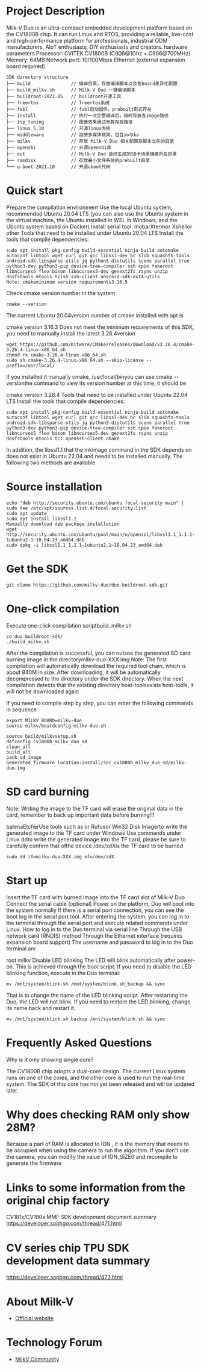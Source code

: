 # Project Description
Milk-V Duo is an ultra-compact embedded development platform based on the CV1800B chip. It can run Linux and RTOS, providing a reliable, low-cost and high-performance platform for professionals, industrial ODM manufacturers, AIoT enthusiasts, DIY enthusiasts and creators.
hardware parameters
Processor: CVITEK CV1800B (C906@1Ghz + C906@700MHz)
Memory: 64MB
Network port: 10/100Mbps Ethernet (external expansion board required)
```
SDK directory structure
├── build               // 编译目录，存放编译脚本以及各board差异化配置
├── build_milkv.sh      // Milk-V Duo 一键编译脚本
├── buildroot-2021.05   // buildroot开源工具
├── freertos            // freertos系统
├── fsbl                // fsbl启动固件，prebuilt形式存在
├── install             // 执行一次完整编译后，临时存放各image路径
├── isp_tuning          // 图像效果调试参数存放路径
├── linux_5.10          // 开源linux内核
├── middleware          // 自研多媒体框架，包含so与ko
├── milkv               // 存放 Milk-V Duo 相关配置及脚本文件的目录
├── opensbi             // 开源opensbi库
├── out                 // Milk-V Duo 最终生成的SD卡烧录镜像所在目录
├── ramdisk             // 存放最小文件系统的prebuilt目录
└── u-boot-2021.10      // 开源uboot代码
```
# Quick start
Prepare the compilation environment
Use the local Ubuntu system, recommended Ubuntu 20.04 LTS
(you can also use the Ubuntu system in the virtual machine, the Ubuntu installed in WSL in Windows, and the Ubuntu system based on Docker)
Install serial tool: mobarXtermor Xshellor other
Tools that need to be installed under Ubuntu 20.04 LTS
Install the tools that compile dependencies:
```
sudo apt install pkg-config build-essential ninja-build automake autoconf libtool wget curl git gcc libssl-dev bc slib squashfs-tools android-sdk-libsparse-utils jq python3-distutils scons parallel tree python3-dev python3-pip device-tree-compiler ssh cpio fakeroot libncurses5 flex bison libncurses5-dev genext2fs rsync unzip dosfstools mtools tclsh ssh-client android-sdk-ext4-utils
Note: cmakeminimum version requirements3.16.5
```
Check cmake version number in the system
```
cmake --version
```
The current Ubuntu 20.04version number of cmake installed with apt is

cmake version 3.16.3
Does not meet the minimum requirements of this SDK, you need to manually install the latest 3.26.4version
```
wget https://github.com/Kitware/CMake/releases/download/v3.26.4/cmake-3.26.4-linux-x86_64.sh
chmod +x cmake-3.26.4-linux-x86_64.sh
sudo sh cmake-3.26.4-linux-x86_64.sh --skip-license --prefix=/usr/local/
```
If you installed it manually cmake, /usr/local/binyou can use cmake --versionthe command to view its version number at this time, it should be

cmake version 3.26.4
Tools that need to be installed under Ubuntu 22.04 LTS
Install the tools that compile dependencies:
```
sudo apt install pkg-config build-essential ninja-build automake autoconf libtool wget curl git gcc libssl-dev bc slib squashfs-tools android-sdk-libsparse-utils jq python3-distutils scons parallel tree python3-dev python3-pip device-tree-compiler ssh cpio fakeroot libncurses5 flex bison libncurses5-dev genext2fs rsync unzip dosfstools mtools tcl openssh-client cmake
```
In addition, the libssl1.1 that the mkimage command in the SDK depends on does not exist in Ubuntu 22.04 and needs to be installed manually. The following two methods are available

# Source installation
```
echo "deb http://security.ubuntu.com/ubuntu focal-security main" | sudo tee /etc/apt/sources.list.d/focal-security.list
sudo apt update
sudo apt install libssl1.1
Manually download deb package installation
wget http://security.ubuntu.com/ubuntu/pool/main/o/openssl/libssl1.1_1.1.1-1ubuntu2.1~18.04.23_amd64.deb
sudo dpkg -i libssl1.1_1.1.1-1ubuntu2.1~18.04.23_amd64.deb
```

# Get the SDK
```
git clone https://github.com/milkv-duo/duo-buildroot-sdk.git
```
# One-click compilation
Execute one-click compilation scriptbuild_milkv.sh
```
cd duo-buildroot-sdk/
./build_milkv.sh
```
After the compilation is successful, you can outsee the generated SD card burning image in the directorymilkv-duo-XXX.img
Note: The first compilation will automatically download the required tool chain, which is about 840M in size. After downloading, it will be automatically decompressed to the directory under the SDK directory. When the next compilation detects that the existing directory host-toolsexists host-tools, it will not be downloaded again

If you need to compile step by step, you can enter the following commands in sequence
```
export MILKV_BOARD=milkv-duo
source milkv/boardconfig-milkv-duo.sh

source build/milkvsetup.sh
defconfig cv1800b_milkv_duo_sd
clean_all
build_all
pack_sd_image
Generated firmware location:install/soc_cv1800b_milkv_duo_sd/milkv-duo.img
```
# SD card burning
Note: Writing the image to the TF card will erase the original data in the card, remember to back up important data before burning!!!

balenaEtcherUse tools such as or Rufusor Win32 Disk Imagerto write the generated image to the TF card under Windows
Use commands under Linux ddto write the generated image into the TF card, please be sure to carefully confirm that ofthe device /dev/sdXis the TF card to be burned
```
sudo dd if=milkv-duo-XXX.img of=/dev/sdX
```
# Start up
Insert the TF card with burned image into the TF card slot of Milk-V Duo
Connect the serial cable (optional)
Power on the platform, Duo will boot into the system normally
If there is a serial port connection, you can see the boot log in the serial port tool. After entering the system, you can log in to the terminal through the serial port and execute related commands under Linux.
How to log in to the Duo terminal
via serial line
Through the USB network card (RNDIS) method
Through the Ethernet interface (requires expansion board support)
The username and password to log in to the Duo terminal are

root
milkv
Disable LED blinking
The LED will blink automatically after power-on. This is achieved through the boot script. If you need to disable the LED blinking function, execute in the Duo terminal:
```
mv /mnt/system/blink.sh /mnt/system/blink.sh_backup && sync
```
That is to change the name of the LED blinking script. After restarting the Duo, the LED will not blink.
If you need to restore the LED blinking, change its name back and restart it.
```
mv /mnt/system/blink.sh_backup /mnt/system/blink.sh && sync
```
# Frequently Asked Questions
Why is it only showing single core?

The CV1800B chip adopts a dual-core design. The current Linux system runs on one of the cores, and the other core is used to run the real-time system. The SDK of this core has not yet been released and will be updated later.

# Why does checking RAM only show 28M?

Because a part of RAM is allocated to ION , it is the memory that needs to be occupied when using the camera to run the algorithm. If you don't use the camera, you can modify the value of ION_SIZE0 and recompile to generate the firmware


# Links to some information from the original chip factory
CV181x/CV180x MMF SDK development document summary
https://developer.sophgo.com/thread/471.html

# CV series chip TPU SDK development data summary
https://developer.sophgo.com/thread/473.html


# About Milk-V
- [Official website](https://milkv.io/)

# Technology Forum
- [MilkV Community](https://community.milkv.io/)
